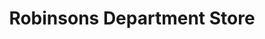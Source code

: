 ---
title: "Robinsons Department Store"
url: /iloilo/robinsons-department-store/
shop: department store
---
